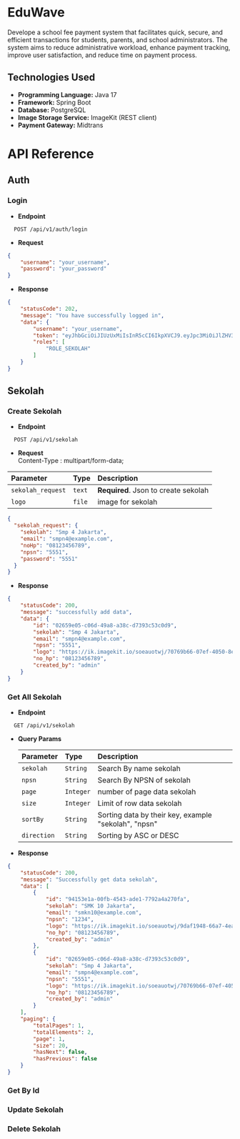 # EduWave

Develope a school fee payment system that facilitates quick, secure, and efficient transactions for students, parents, and school administrators. The system aims to reduce administrative workload, enhance payment tracking, improve user satisfaction, and reduce time on payment process.


## Technologies Used
- **Programming Language:** Java 17
- **Framework:** Spring Boot
- **Database:** PostgreSQL
- **Image Storage Service:** ImageKit (REST client)
- **Payment Gateway:** Midtrans
# API Reference


## Auth
### Login 

- **Endpoint**
```http
  POST /api/v1/auth/login
```

- **Request**
```json
{
    "username": "your_username",
    "password": "your_password"
}
```

- **Response**
```json
{
    "statusCode": 202,
    "message": "You have successfully logged in",
    "data": {
        "username": "your_username",
        "token": "eyJhbGciOiJIUzUxMiIsInR5cCI6IkpXVCJ9.eyJpc3MiOiJlZHV3YXZlIiwiaWF0IjoxNzIyNjg1MjE2LCJleHAiOjE3MjI5NDQ0MTYsInN1YiI6IjEyYjM5MjI1LTFmNTYtNDYzYi04NzE3LTNlNjg3MWFlZDM2OSIsInJvbGVzIjpbIlJPTEVfU0VLT0xBSCJdfQ.2smXvcwZF4wm3bKzZXARx8BVNzX45NaetU__IJdaz5OCi_mCvoIRuMO0x7-nefImuBxJ7IrXU6V--m37CJ87Sg",
        "roles": [
            "ROLE_SEKOLAH"
        ]
    }
}
```



## Sekolah

### Create Sekolah
- **Endpoint**
```http
  POST /api/v1/sekolah
```

- **Request** \
Content-Type : multipart/form-data;

| Parameter         | Type   | Description                          |
|:------------------|:-------|:-------------------------------------|
| `sekolah_request` | `text` | **Required**. Json to create sekolah |
| `logo`            | `file` | image for sekolah      |

```json
{
  "sekolah_request": {
    "sekolah": "Smp 4 Jakarta",
    "email": "smpn4@example.com",
    "noHp": "08123456789",
    "npsn": "5551",
    "password": "5551"
  }
}
```
- **Response**
```json
{
    "statusCode": 200,
    "message": "successfully add data",
    "data": {
        "id": "02659e05-c06d-49a8-a38c-d7393c53c0d9",
        "sekolah": "Smp 4 Jakarta",
        "email": "smpn4@example.com",
        "npsn": "5551",
        "logo": "https://ik.imagekit.io/soeauotwj/70769b66-07ef-4050-8e65-73b39f2d40c8_138006l_CU7-2fxtW.jpg",
        "no_hp": "08123456789",
        "created_by": "admin"
    }
}
```
### Get All Sekolah
- **Endpoint**
```http
  GET /api/v1/sekolah
```

- **Query Params**

  | Parameter   | Type      | Description                                          |
  |:------------|:----------|:-----------------------------------------------------|
  | `sekolah`   | `String`  | Search By name sekolah                               |
  | `npsn`      | `String`  | Search By NPSN of sekolah                            |
  | `page`      | `Integer` | number of page data sekolah                          |
  | `size`      | `Integer` | Limit of row data sekolah                            |
  | `sortBy`    | `String`  | Sorting data by their key, example "sekolah", "npsn" |
  | `direction` | `String`  | Sorting by ASC or DESC                               |


- **Response**

```json
{
    "statusCode": 200,
    "message": "Successfully get data sekolah",
    "data": [
        {
            "id": "94153e1a-00fb-4543-ade1-7792a4a270fa",
            "sekolah": "SMK 10 Jakarta",
            "email": "smkn10@example.com",
            "npsn": "1234",
            "logo": "https://ik.imagekit.io/soeauotwj/9daf1948-66a7-4ea8-bb3d-8b345f805d24_138006l_8cCI9fd3q.jpg",
            "no_hp": "08123456789",
            "created_by": "admin"
        },
        {
            "id": "02659e05-c06d-49a8-a38c-d7393c53c0d9",
            "sekolah": "Smp 4 Jakarta",
            "email": "smpn4@example.com",
            "npsn": "5551",
            "logo": "https://ik.imagekit.io/soeauotwj/70769b66-07ef-4050-8e65-73b39f2d40c8_138006l_CU7-2fxtW.jpg",
            "no_hp": "08123456789",
            "created_by": "admin"
        }
    ],
    "paging": {
        "totalPages": 1,
        "totalElements": 2,
        "page": 1,
        "size": 20,
        "hasNext": false,
        "hasPrevious": false
    }
}
```

### Get By Id
### Update Sekolah
### Delete Sekolah